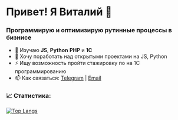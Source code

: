 

<!--
**Vitaly-72/Vitaly-72** is a ✨ _special_ ✨ repository because its `README.md` (this file) appears on your GitHub profile.

Here are some ideas to get you started:

- 🔭 I’m currently working on ...
- 🌱 I’m currently learning ...
- 👯 I’m looking to collaborate on ...
- 🤔 I’m looking for help with ...
- 💬 Ask me about ...
- 📫 How to reach me: ...
- 😄 Pronouns: ...
- ⚡ Fun fact: ...
-->

# Привет! Я Виталий 👋

### Программирую и оптимизирую рутинные процессы в бизнисе

- 🌱 Изучаю **JS**, **Python** **PHP** и **1С**
- 👯 Хочу поработать над открытыми проектами на JS, Python
- ⚡ Ищу возможность пройти стажировку по на 1С программированию
- 📫 Как связаться: [Telegram](https://t.me/Vitas0009) | [Email](mailto:vitas-0071@yandex.ru)


### 📈 Статистика:
[![Top Langs](https://github-readme-stats.vercel.app/api/top-langs/?username=Vitaly-72&layout=compact&theme=radical)](https://github.com/anuraghazra/github-readme-stats)
